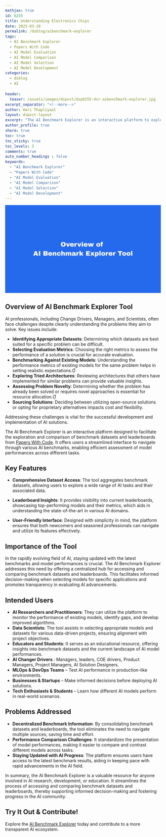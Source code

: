 ```yaml
---
mathjax: true
id: 6255
title: Understanding Electronics Chips
date: 2025-03-28
permalink: /dsblog/aibenchmark-explorer
tags:
  - AI Benchmark Explorer
  - Papers With Code
  - AI Model Evaluation
  - AI Model Comparison
  - AI Model Selection
  - AI Model Development
categories:
  - dsblog
  - AI

header:
  teaser: /assets/images/dspost/dsp6255-dsr-aibenchmark-explorer.jpg
excerpt_separator: "<!--more-->"
author: Hari Thapliyaal
layout: dspost-layout
excerpt: "The AI Benchmark Explorer is an interactive platform to explore and compare benchmark datasets and leaderboards from Papers With Code. It offers users a streamlined interface to navigate through various AI benchmarks, enabling efficient assessment of model performances across different tasks."
author_profile: true
share: true
toc: true
toc_sticky: true
toc_levels: 3
comments: true
auto_number_headings : false
keywords:
  - "AI Benchmark Explorer"
  - "Papers With Code"
  - "AI Model Evaluation"
  - "AI Model Comparison"
  - "AI Model Selection"
  - "AI Model Development"
---
```


![AI Benchmark Explorer](/assets/images/dspost/dsp6255-dsr-aibenchmark-explorer.jpg)

## **Overview of AI Benchmark Explorer Tool**

AI professionals, including Change Drivers, Managers, and Scientists, often face challenges despite clearly understanding the problems they aim to solve. Key issues include:

- **Identifying Appropriate Datasets**: Determining which datasets are best suited for a specific problem can be difficult.
- **Selecting Evaluation Metrics**: Choosing the right metrics to assess the performance of a solution is crucial for accurate evaluation.
- **Benchmarking Against Existing Models**: Understanding the performance metrics of existing models for the same problem helps in setting realistic expectations.
- **Exploring Tried Architectures**: Reviewing architectures that others have implemented for similar problems can provide valuable insights.
- **Assessing Problem Novelty**: Determining whether the problem has already been solved or requires novel approaches is essential for resource allocation.
- **Sourcing Solutions**: Deciding between utilizing open-source solutions or opting for proprietary alternatives impacts cost and flexibility.

Addressing these challenges is vital for the successful development and implementation of AI solutions.

The AI Benchmark Explorer is an interactive platform designed to facilitate the exploration and comparison of benchmark datasets and leaderboards from [Papers With Code](https://paperswithcode.com/). It offers users a streamlined interface to navigate through various AI benchmarks, enabling efficient assessment of model performances across different tasks.

## **Key Features**

- **Comprehensive Dataset Access**: The tool aggregates benchmark datasets, allowing users to explore a wide range of AI tasks and their associated data.

- **Leaderboard Insights**: It provides visibility into current leaderboards, showcasing top-performing models and their metrics, which aids in understanding the state-of-the-art in various AI domains.

- **User-Friendly Interface**: Designed with simplicity in mind, the platform ensures that both newcomers and seasoned professionals can navigate and utilize its features effectively.

## **Importance of the Tool**

In the rapidly evolving field of AI, staying updated with the latest benchmarks and model performances is crucial. The AI Benchmark Explorer addresses this need by offering a centralized hub for accessing and comparing benchmark datasets and leaderboards. This facilitates informed decision-making when selecting models for specific applications and promotes transparency in evaluating AI advancements.

## **Intended Users**

- **AI Researchers and Practitioners**: They can utilize the platform to monitor the performance of existing models, identify gaps, and develop improved algorithms.
- **Data Scientists**: The tool assists in selecting appropriate models and datasets for various data-driven projects, ensuring alignment with project objectives.
- **Educators and Students**: It serves as an educational resource, offering insights into benchmark datasets and the current landscape of AI model performances.
- **AI Changer Drivers** : Managers, leaders, COE drivers, Product Managers, Project Managers, AI Solution Designers.
- **MLOps & DevOps Teams** – Test AI performance in production-like environments.
- **Businesses & Startups** – Make informed decisions before deploying AI solutions.
- **Tech Enthusiasts & Students** – Learn how different AI models perform in real-world scenarios.

## **Problems Addressed**

- **Decentralized Benchmark Information**: By consolidating benchmark datasets and leaderboards, the tool eliminates the need to navigate multiple sources, saving time and effort.
- **Performance Comparison Challenges**: It standardizes the presentation of model performances, making it easier to compare and contrast different models across tasks.
- **Staying Updated with AI Progress**: The platform ensures users have access to the latest benchmark results, aiding in keeping pace with rapid advancements in the AI field.

In summary, the AI Benchmark Explorer is a valuable resource for anyone involved in AI research, development, or education. It streamlines the process of accessing and comparing benchmark datasets and leaderboards, thereby supporting informed decision-making and fostering progress in the AI community.

## Try It Out & Contribute!
Explore the [AI Benchmark Explorer](https://aibenchmark-explorer.dasarpai.com) today and contribute to a more transparent AI ecosystem.
